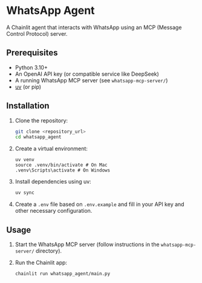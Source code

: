# WhatsApp Agent

A Chainlit agent that interacts with WhatsApp using an MCP (Message Control Protocol) server.

## Prerequisites

*   Python 3.10+
*   An OpenAI API key (or compatible service like DeepSeek)
*   A running WhatsApp MCP server (see `whatsapp-mcp-server/`)
*   [uv](https://github.com/astral-sh/uv) (or pip)

## Installation

1.  Clone the repository:

    ```bash
    git clone <repository_url>
    cd whatsapp_agent
    ```

2.  Create a virtual environment:

    ```
    uv venv
    source .venv/bin/activate # On Mac
    .venv\Scripts\activate # On Windows
    ```

3.  Install dependencies using uv:

    ```bash
    uv sync
    ```

4.  Create a `.env` file based on `.env.example` and fill in your API key and other necessary configuration.

## Usage

1.  Start the WhatsApp MCP server (follow instructions in the `whatsapp-mcp-server/` directory).

2.  Run the Chainlit app:

    ```bash
    chainlit run whatsapp_agent/main.py
    ```
